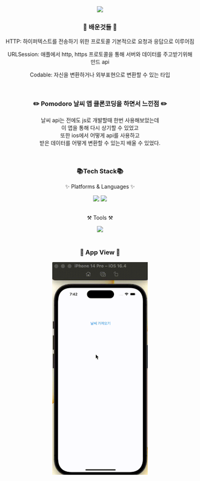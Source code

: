 <div align=center>
  <img src="https://capsule-render.vercel.app/api?type=waving&color=auto&height=200&section=header&text=Weather-App&fontSize=60" />
</div>

<div align=center>
  <h3>🧐 배운것들 🧐</h3>
  <div>
    <p>HTTP: 하이퍼텍스트를 전송하기 위한 프로토콜 기본적으로 요청과 응답으로 이루어짐</p>
    <p>URLSession: 애플에서 http, https 프로토콜을 통해 서버와 데이터를 주고받기위해 만드 api</p>
    <p>Codable: 자신을 변환하거나 외부표현으로 변환할 수 있는 타입</p>
  </div>
</div>

<br>

<div align=center>
  <h3>✏️ Pomodoro 날씨 앱 클론코딩을 하면서 느낀점 ✏️</h3>
  <div>
    <p>
      날씨 api는 전에도 js로 개발할때 한번 사용해보았는데<br>
      이 앱을 통해 다시 상기할 수 있었고<br>
      또한 ios에서 어떻게 api를 사용하고<br>
      받은 데이터를 어떻게 변환할 수 있는지 배울 수 있었다.
    </p>
  </div>
</div>

<br>

<div align=center>
  <h3>📚Tech Stack📚</h3>
  <p>✨ Platforms & Languages ✨</p>
</div>
<div align=center>
  <img src="https://img.shields.io/badge/Swift-F05138?style=flat&logo=Swift&logoColor=white"/>
  <img src="https://img.shields.io/badge/Storyboard-F05138?style=flat&logo=Storyboard&logoColor=white"/>
</div>

<br>

<div align=center>
  <p>⚒️ Tools ⚒️</p>
</div>
<div align=center>
	<img src="https://img.shields.io/badge/Xcode-147EFB?style=flat&logo=Xcode&logoColor=white"/>
</div>

<br>

<div align=center>
<h3>📱 App View 📱</h3>
  <img style="width:50%" src="https://github.com/Jeong-HanGyeol/Weather/blob/main/weather.gif" />
</div>
